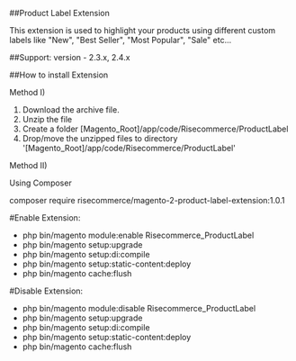 ##Product Label Extension

This extension is used to highlight your products using different custom labels like "New", "Best Seller", "Most Popular", "Sale" etc...

##Support: 
version - 2.3.x, 2.4.x

##How to install Extension

Method I)

1. Download the archive file.
2. Unzip the file
3. Create a folder [Magento_Root]/app/code/Risecommerce/ProductLabel
4. Drop/move the unzipped files to directory '[Magento_Root]/app/code/Risecommerce/ProductLabel'

Method II)

Using Composer

composer require risecommerce/magento-2-product-label-extension:1.0.1

#Enable Extension:
- php bin/magento module:enable Risecommerce_ProductLabel
- php bin/magento setup:upgrade
- php bin/magento setup:di:compile
- php bin/magento setup:static-content:deploy
- php bin/magento cache:flush

#Disable Extension:
- php bin/magento module:disable Risecommerce_ProductLabel
- php bin/magento setup:upgrade
- php bin/magento setup:di:compile
- php bin/magento setup:static-content:deploy
- php bin/magento cache:flush
